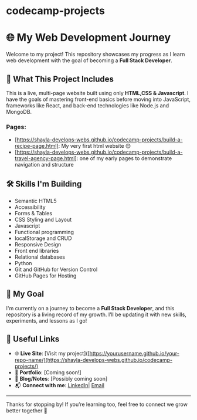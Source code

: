 # codecamp-projects
# 🌐 My Web Development Journey

Welcome to my project! This repository showcases my progress as I learn web development with the goal of becoming a **Full Stack Developer**.

## 🚀 What This Project Includes

This is a live, multi-page website built using only **HTML,CSS & Javascript**. I have the goals of mastering front-end basics before moving into JavaScript, frameworks like React, and back-end technologies like Node.js and MongoDB.

### Pages:
- [https://shayla-develops-webs.github.io/codecamp-projects/build-a-recipe-page.html]: My very first html website 😊
- [https://shayla-develops-webs.github.io/codecamp-projects/build-a-travel-agency-page.html]: one of my early pages to demonstrate navigation and structure

## 🛠️ Skills I'm Building

- Semantic HTML5
- Accessibility
- Forms & Tables
- CSS Styling and Layout
- Javascript 
- Functional programming
- localStorage and CRUD
- Responsive Design
- Front end libraries
- Relational databases
- Python
- Git and GitHub for Version Control
- GitHub Pages for Hosting

## 🎯 My Goal

I'm currently on a journey to become a **Full Stack Developer**, and this repository is a living record of my growth. I’ll be updating it with new skills, experiments, and lessons as I go!

## 🔗 Useful Links

- 🌐 **Live Site**: [Visit my project]([https://yourusername.github.io/your-repo-name/](https://shayla-develops-webs.github.io/codecamp-projects/)
- 💼 **Portfolio**: [Coming soon!]
- 📝 **Blog/Notes**: [Possibly coming soon]
- 📬 **Connect with me**: [LinkedIn](https://www.linkedin.com/in/shaylamrodgers/)| [Email](mailto:shaylamrodgers@gmail.com)
---

Thanks for stopping by! If you’re learning too, feel free to connect we grow better together 🌱
